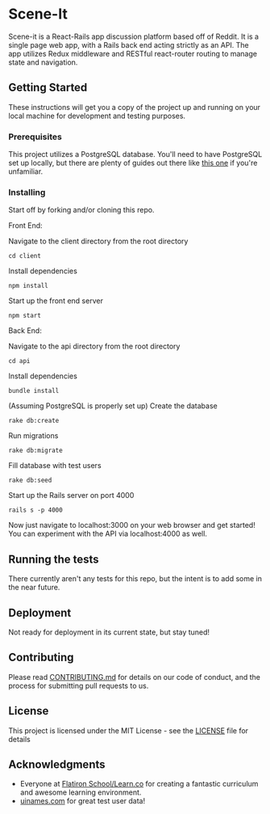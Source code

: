 # Scene-It

Scene-it is a React-Rails app discussion platform based off of Reddit. It is a single page web app, with a Rails back end acting strictly as an API. The app utilizes Redux middleware and RESTful react-router routing to manage state and navigation.

## Getting Started

These instructions will get you a copy of the project up and running on your local machine for development and testing purposes.

### Prerequisites

This project utilizes a PostgreSQL database. You'll need to have PostgreSQL set up locally, but there are plenty of guides out there like [this one](http://www.techrepublic.com/blog/diy-it-guy/diy-a-postgresql-database-server-setup-anyone-can-handle/) if you're unfamiliar.

### Installing

Start off by forking and/or cloning this repo.

Front End:

Navigate to the client directory from the root directory
```
cd client
```
Install dependencies
```
npm install
```
Start up the front end server
```
npm start
```

Back End:

Navigate to the api directory from the root directory
```
cd api
```
Install dependencies
```
bundle install
```

(Assuming PostgreSQL is properly set up)
Create the database
```
rake db:create
```
Run migrations
```
rake db:migrate
```
Fill database with test users
```
rake db:seed
```
Start up the Rails server on port 4000
```
rails s -p 4000
```

Now just navigate to localhost:3000 on your web browser and get started! You can experiment with the API via localhost:4000 as well.

## Running the tests

There currently aren't any tests for this repo, but the intent is to add some in the near future.

## Deployment

Not ready for deployment in its current state, but stay tuned!

## Contributing

Please read [CONTRIBUTING.md](https://gist.github.com/buchheimt/3786e82ddc64f4d09d246a2a639ed143) for details on our code of conduct, and the process for submitting pull requests to us.

## License

This project is licensed under the MIT License - see the [LICENSE](LICENSE) file for details

## Acknowledgments

* Everyone at [Flatiron School/Learn.co](https://flatironschool.com/) for creating a fantastic curriculum and awesome learning environment.
* [uinames.com](uinames.com) for great test user data!
